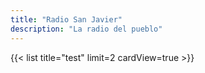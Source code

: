 ```yaml
---
title: "Radio San Javier"
description: "La radio del pueblo"
---
```


{{< list title="test" limit=2 cardView=true >}}
